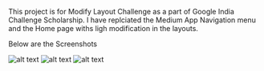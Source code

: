 This project is for Modify Layout Challenge as a part of Google India Challenge Scholarship. 
I have replciated the Medium App Navigation menu and the Home page withs ligh modification in the layouts.

Below are the Screenshots

![alt text](https://user-images.githubusercontent.com/3199282/40002078-a4776eea-575d-11e8-8442-2219bbc3f003.png)
![alt text](https://user-images.githubusercontent.com/3199282/40002082-a64edf5a-575d-11e8-9900-0d470de7dfc9.png)
![alt text](https://user-images.githubusercontent.com/3199282/40002081-a5866304-575d-11e8-85e6-b3410878d4a8.png)

